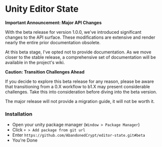 # Unity Editor State

**Important Announcement: Major API Changes**

With the beta release for version 1.0.0, we've introduced significant changes to the API surface. These modifications are extensive and render nearly the entire prior documentation obsolete.

At this beta stage, I've opted not to provide documentation. As we move closer to the stable release, a comprehensive set of documentation will be available in the project's wiki.

**Caution: Transition Challenges Ahead**

If you decide to explore this beta release for any reason, please be aware that transitioning from a 0.X workflow to b1.X may present considerable challenges. Take this into consideration before diving into the beta version.

The major release will not provide a migration guide, it will not be worth it.

### **Installation**

* Open your unity package manager (`Window > Package Manager`)
* Click `+ > Add package from git url`
* Enter `https://github.com/AbandonedCrypt/editor-state.git#beta`
* You're Done
